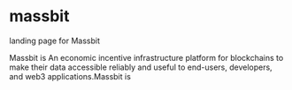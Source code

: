 # massbit
landing page for Massbit

Massbit is An economic incentive infrastructure platform for blockchains to make their data accessible reliably and useful to end-users, developers, and web3 applications.Massbit is 

